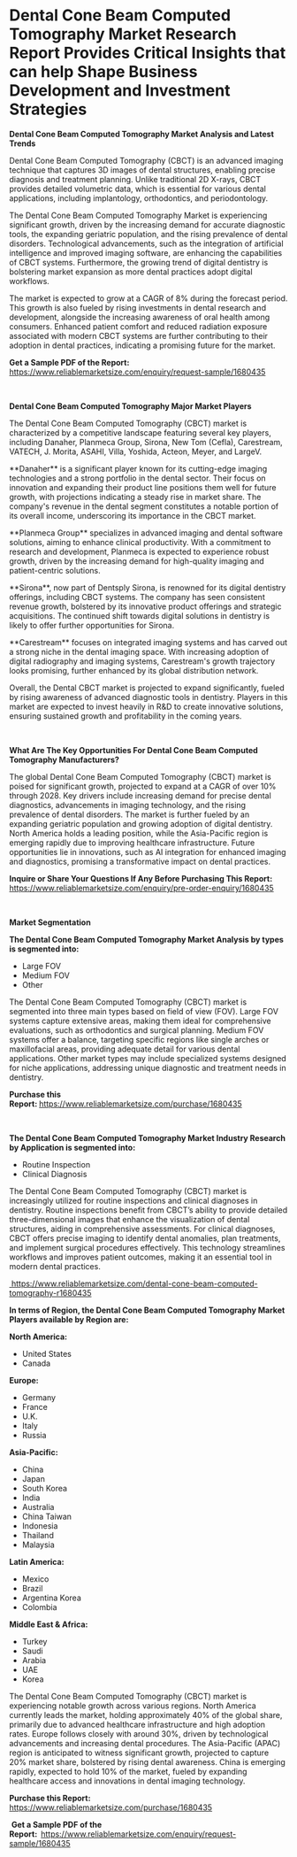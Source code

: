 <p><h1>Dental Cone Beam Computed Tomography Market Research Report Provides Critical Insights that can help Shape Business Development and Investment Strategies</h1></p><p><strong>Dental Cone Beam Computed Tomography Market Analysis and Latest Trends</strong></p>
<p><p>Dental Cone Beam Computed Tomography (CBCT) is an advanced imaging technique that captures 3D images of dental structures, enabling precise diagnosis and treatment planning. Unlike traditional 2D X-rays, CBCT provides detailed volumetric data, which is essential for various dental applications, including implantology, orthodontics, and periodontology.</p><p>The Dental Cone Beam Computed Tomography Market is experiencing significant growth, driven by the increasing demand for accurate diagnostic tools, the expanding geriatric population, and the rising prevalence of dental disorders. Technological advancements, such as the integration of artificial intelligence and improved imaging software, are enhancing the capabilities of CBCT systems. Furthermore, the growing trend of digital dentistry is bolstering market expansion as more dental practices adopt digital workflows.</p><p>The market is expected to grow at a CAGR of 8% during the forecast period. This growth is also fueled by rising investments in dental research and development, alongside the increasing awareness of oral health among consumers. Enhanced patient comfort and reduced radiation exposure associated with modern CBCT systems are further contributing to their adoption in dental practices, indicating a promising future for the market.</p></p>
<p><strong>Get a Sample PDF of the Report:&nbsp;</strong> <a href="https://www.reliablemarketsize.com/enquiry/request-sample/1680435?utm_campaign=3556&utm_medium=2&utm_source=Github&utm_content=ia&utm_term=19042025&utm_id=dental-cone-beam-computed-tomography">https://www.reliablemarketsize.com/enquiry/request-sample/1680435</a></p>
<p>&nbsp;</p>
<p><strong>Dental Cone Beam Computed Tomography Major Market Players</strong></p>
<p><p>The Dental Cone Beam Computed Tomography (CBCT) market is characterized by a competitive landscape featuring several key players, including Danaher, Planmeca Group, Sirona, New Tom (Cefla), Carestream, VATECH, J. Morita, ASAHI, Villa, Yoshida, Acteon, Meyer, and LargeV. </p><p>**Danaher** is a significant player known for its cutting-edge imaging technologies and a strong portfolio in the dental sector. Their focus on innovation and expanding their product line positions them well for future growth, with projections indicating a steady rise in market share. The company's revenue in the dental segment constitutes a notable portion of its overall income, underscoring its importance in the CBCT market.</p><p>**Planmeca Group** specializes in advanced imaging and dental software solutions, aiming to enhance clinical productivity. With a commitment to research and development, Planmeca is expected to experience robust growth, driven by the increasing demand for high-quality imaging and patient-centric solutions.</p><p>**Sirona**, now part of Dentsply Sirona, is renowned for its digital dentistry offerings, including CBCT systems. The company has seen consistent revenue growth, bolstered by its innovative product offerings and strategic acquisitions. The continued shift towards digital solutions in dentistry is likely to offer further opportunities for Sirona.</p><p>**Carestream** focuses on integrated imaging systems and has carved out a strong niche in the dental imaging space. With increasing adoption of digital radiography and imaging systems, Carestream's growth trajectory looks promising, further enhanced by its global distribution network.</p><p>Overall, the Dental CBCT market is projected to expand significantly, fueled by rising awareness of advanced diagnostic tools in dentistry. Players in this market are expected to invest heavily in R&D to create innovative solutions, ensuring sustained growth and profitability in the coming years.</p></p>
<p>&nbsp;</p>
<p><strong>What Are The Key Opportunities For Dental Cone Beam Computed Tomography Manufacturers?</strong></p>
<p><p>The global Dental Cone Beam Computed Tomography (CBCT) market is poised for significant growth, projected to expand at a CAGR of over 10% through 2028. Key drivers include increasing demand for precise dental diagnostics, advancements in imaging technology, and the rising prevalence of dental disorders. The market is further fueled by an expanding geriatric population and growing adoption of digital dentistry. North America holds a leading position, while the Asia-Pacific region is emerging rapidly due to improving healthcare infrastructure. Future opportunities lie in innovations, such as AI integration for enhanced imaging and diagnostics, promising a transformative impact on dental practices.</p></p>
<p><strong>Inquire or Share Your Questions If Any Before Purchasing This Report:</strong> <a href="https://www.reliablemarketsize.com/enquiry/pre-order-enquiry/1680435?utm_campaign=3556&utm_medium=2&utm_source=Github&utm_content=ia&utm_term=19042025&utm_id=dental-cone-beam-computed-tomography">https://www.reliablemarketsize.com/enquiry/pre-order-enquiry/1680435</a></p>
<p>&nbsp;</p>
<p><strong>Market Segmentation</strong></p>
<p><strong>The Dental Cone Beam Computed Tomography Market Analysis by types is segmented into:</strong></p>
<p><ul><li>Large FOV</li><li>Medium FOV</li><li>Other</li></ul></p>
<p><p>The Dental Cone Beam Computed Tomography (CBCT) market is segmented into three main types based on field of view (FOV). Large FOV systems capture extensive areas, making them ideal for comprehensive evaluations, such as orthodontics and surgical planning. Medium FOV systems offer a balance, targeting specific regions like single arches or maxillofacial areas, providing adequate detail for various dental applications. Other market types may include specialized systems designed for niche applications, addressing unique diagnostic and treatment needs in dentistry.</p></p>
<p><strong>Purchase this Report:&nbsp;</strong><a href="https://www.reliablemarketsize.com/purchase/1680435?utm_campaign=3556&utm_medium=2&utm_source=Github&utm_content=ia&utm_term=19042025&utm_id=dental-cone-beam-computed-tomography">https://www.reliablemarketsize.com/purchase/1680435</a></p>
<p>&nbsp;</p>
<p><strong>The Dental Cone Beam Computed Tomography Market Industry Research by Application is segmented into:</strong></p>
<p><ul><li>Routine Inspection</li><li>Clinical Diagnosis</li></ul></p>
<p><p>The Dental Cone Beam Computed Tomography (CBCT) market is increasingly utilized for routine inspections and clinical diagnoses in dentistry. Routine inspections benefit from CBCT’s ability to provide detailed three-dimensional images that enhance the visualization of dental structures, aiding in comprehensive assessments. For clinical diagnoses, CBCT offers precise imaging to identify dental anomalies, plan treatments, and implement surgical procedures effectively. This technology streamlines workflows and improves patient outcomes, making it an essential tool in modern dental practices.</p></p>
<p><a href="https://www.reliablemarketsize.com/dental-cone-beam-computed-tomography-r1680435?utm_campaign=3556&utm_medium=2&utm_source=Github&utm_content=ia&utm_term=19042025&utm_id=dental-cone-beam-computed-tomography">&nbsp;https://www.reliablemarketsize.com/dental-cone-beam-computed-tomography-r1680435</a></p>
<p><strong>In terms of Region, the Dental Cone Beam Computed Tomography Market Players available by Region are:</strong></p>
<p>
    <p> <strong> North America: </strong>
        <ul>
            <li>United States</li>
            <li>Canada</li>
        </ul>
        </p> 
    <p> <strong> Europe: </strong>
        <ul>
            <li>Germany</li>
            <li>France</li>
            <li>U.K.</li>
            <li>Italy</li>
            <li>Russia</li>
        </ul>
        </p> 
    <p> <strong> Asia-Pacific: </strong>
        <ul>
            <li>China</li>
            <li>Japan</li>
            <li>South Korea</li>
            <li>India</li>
            <li>Australia</li>
            <li>China Taiwan</li>
            <li>Indonesia</li>
            <li>Thailand</li>
            <li>Malaysia</li>
        </ul>
        </p> 
    <p> <strong> Latin America: </strong>
        <ul>
            <li>Mexico</li>
            <li>Brazil</li>
            <li>Argentina Korea</li>
            <li>Colombia</li>
        </ul>
        </p> 
    <p> <strong> Middle East & Africa: </strong>
        <ul>
            <li>Turkey</li>
            <li>Saudi</li>
            <li>Arabia</li>
            <li>UAE</li>
            <li>Korea</li>
        </ul>
    </p>
    </p>
<p><p>The Dental Cone Beam Computed Tomography (CBCT) market is experiencing notable growth across various regions. North America currently leads the market, holding approximately 40% of the global share, primarily due to advanced healthcare infrastructure and high adoption rates. Europe follows closely with around 30%, driven by technological advancements and increasing dental procedures. The Asia-Pacific (APAC) region is anticipated to witness significant growth, projected to capture 20% market share, bolstered by rising dental awareness. China is emerging rapidly, expected to hold 10% of the market, fueled by expanding healthcare access and innovations in dental imaging technology.</p></p>
<p><strong>Purchase this Report: </strong><a href="https://www.reliablemarketsize.com/purchase/1680435?utm_campaign=3556&utm_medium=2&utm_source=Github&utm_content=ia&utm_term=19042025&utm_id=dental-cone-beam-computed-tomography">https://www.reliablemarketsize.com/purchase/1680435</a></p>
<p>&nbsp;<strong>Get a Sample PDF of the Report:&nbsp;&nbsp;</strong><a href="https://www.reliablemarketsize.com/enquiry/request-sample/1680435?utm_campaign=3556&utm_medium=2&utm_source=Github&utm_content=ia&utm_term=19042025&utm_id=dental-cone-beam-computed-tomography">https://www.reliablemarketsize.com/enquiry/request-sample/1680435</a></p>
<p><strong></strong></p>
<p><p></p><p></p><p></p></p>